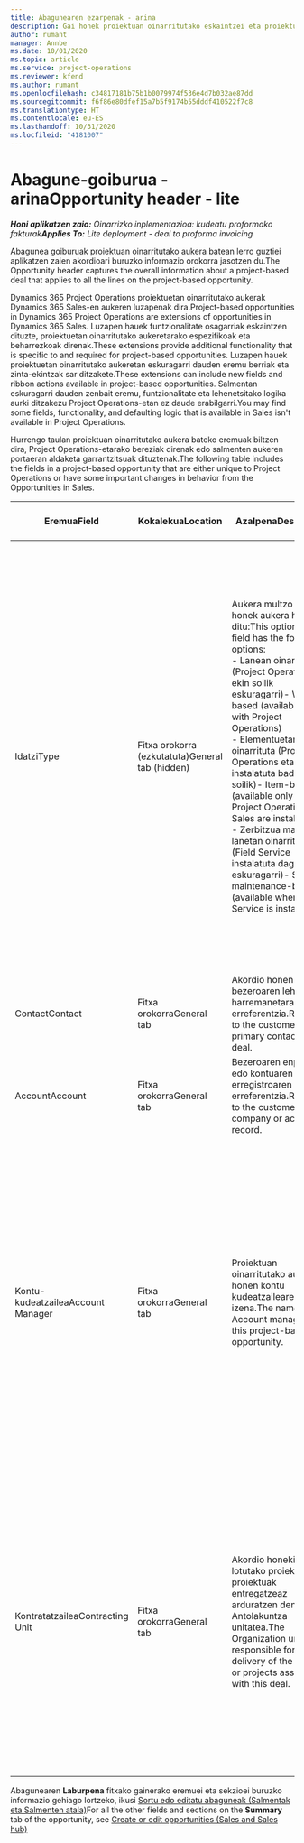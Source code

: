 ```yaml
---
title: Abagunearen ezarpenak - arina
description: Gai honek proiektuan oinarritutako eskaintzei eta proiektuetan oinarritutako aukera lerroei buruzko informazioa eskaintzen du.
author: rumant
manager: Annbe
ms.date: 10/01/2020
ms.topic: article
ms.service: project-operations
ms.reviewer: kfend
ms.author: rumant
ms.openlocfilehash: c34817181b75b1b0079974f536e4d7b032ae87dd
ms.sourcegitcommit: f6f86e80dfef15a7b5f9174b55dddf410522f7c8
ms.translationtype: HT
ms.contentlocale: eu-ES
ms.lasthandoff: 10/31/2020
ms.locfileid: "4181007"
---
```

# <a name="opportunity-header---lite"></a><span data-ttu-id="15653-103">Abagune-goiburua - arina</span><span class="sxs-lookup"><span data-stu-id="15653-103">Opportunity header - lite</span></span>

<span data-ttu-id="15653-104">_**Honi aplikatzen zaio:** Oinarrizko inplementazioa: kudeatu proformako fakturak_</span><span class="sxs-lookup"><span data-stu-id="15653-104">_**Applies To:** Lite deployment - deal to proforma invoicing_</span></span>

<span data-ttu-id="15653-105">Abagunea goiburuak proiektuan oinarritutako aukera batean lerro guztiei aplikatzen zaien akordioari buruzko informazio orokorra jasotzen du.</span><span class="sxs-lookup"><span data-stu-id="15653-105">The Opportunity header captures the overall information about a project-based deal that applies to all the lines on the project-based opportunity.</span></span>

<span data-ttu-id="15653-106">Dynamics 365 Project Operations proiektuetan oinarritutako aukerak Dynamics 365 Sales-en aukeren luzapenak dira.</span><span class="sxs-lookup"><span data-stu-id="15653-106">Project-based opportunities in Dynamics 365 Project Operations are extensions of opportunities in Dynamics 365 Sales.</span></span> <span data-ttu-id="15653-107">Luzapen hauek funtzionalitate osagarriak eskaintzen dituzte, proiektuetan oinarritutako aukeretarako espezifikoak eta beharrezkoak direnak.</span><span class="sxs-lookup"><span data-stu-id="15653-107">These extensions provide additional functionality that is specific to and required for project-based opportunities.</span></span> <span data-ttu-id="15653-108">Luzapen hauek proiektuetan oinarritutako aukeretan eskuragarri dauden eremu berriak eta zinta-ekintzak sar ditzakete.</span><span class="sxs-lookup"><span data-stu-id="15653-108">These extensions can include new fields and ribbon actions available in project-based opportunities.</span></span> <span data-ttu-id="15653-109">Salmentan eskuragarri dauden zenbait eremu, funtzionalitate eta lehenetsitako logika aurki ditzakezu Project Operations-etan ez daude erabilgarri.</span><span class="sxs-lookup"><span data-stu-id="15653-109">You may find some fields, functionality, and defaulting logic that is available in Sales isn't available in Project Operations.</span></span>

<span data-ttu-id="15653-110">Hurrengo taulan proiektuan oinarritutako aukera bateko eremuak biltzen dira, Project Operations-etarako bereziak direnak edo salmenten aukeren portaeran aldaketa garrantzitsuak dituztenak.</span><span class="sxs-lookup"><span data-stu-id="15653-110">The following table includes the fields in a project-based opportunity that are either unique to Project Operations or have some important changes in behavior from the Opportunities in Sales.</span></span>

| <span data-ttu-id="15653-111">**Eremua**</span><span class="sxs-lookup"><span data-stu-id="15653-111">**Field**</span></span> | <span data-ttu-id="15653-112">**Kokalekua**</span><span class="sxs-lookup"><span data-stu-id="15653-112">**Location**</span></span> | <span data-ttu-id="15653-113">**Azalpena**</span><span class="sxs-lookup"><span data-stu-id="15653-113">**Description**</span></span> | <span data-ttu-id="15653-114">**Downstream eragina**</span><span class="sxs-lookup"><span data-stu-id="15653-114">**Downstream impact**</span></span> |
| --- | --- | --- | --- |
| <span data-ttu-id="15653-115">Idatzi</span><span class="sxs-lookup"><span data-stu-id="15653-115">Type</span></span> | <span data-ttu-id="15653-116">Fitxa orokorra (ezkutatuta)</span><span class="sxs-lookup"><span data-stu-id="15653-116">General tab (hidden)</span></span> | <span data-ttu-id="15653-117">Aukera multzo eremu honek aukera hauek ditu:</span><span class="sxs-lookup"><span data-stu-id="15653-117">This option set field has the following options:</span></span></br><span data-ttu-id="15653-118">- Lanean oinarrituta (Project Operations-ekin soilik eskuragarri)</span><span class="sxs-lookup"><span data-stu-id="15653-118">- Work-based (available only with Project Operations)</span></span></br><span data-ttu-id="15653-119">- Elementuetan oinarrituta (Project Operations eta Sales instalatuta badituzu soilik)</span><span class="sxs-lookup"><span data-stu-id="15653-119">- Item-based (available only when Project Operations and Sales are installed)</span></span></br><span data-ttu-id="15653-120">- Zerbitzua mantentze lanetan oinarrituta (Field Service instalatuta dagoenean eskuragarri)</span><span class="sxs-lookup"><span data-stu-id="15653-120">- Service maintenance-based (available when Field Service is installed)</span></span> | <span data-ttu-id="15653-121">Project Operations erabiltzen duzunean, eremuaren balio hau automatikoki ezartzen da **Lanean oinarrituta** Abagunea proiektuan oinarrituta sailkatzen duena.</span><span class="sxs-lookup"><span data-stu-id="15653-121">When you use Project Operations, this field value is automatically set to **Work-based** which classifies the Opportunity as project-based.</span></span> <span data-ttu-id="15653-122">Abagunea proiektuan oinarrituta egon beharko litzateke akordio honetarako salmenta prozesuan proiektuaren berariazko luzapen eta funtzionalitate guztiak ahalbidetzeko.</span><span class="sxs-lookup"><span data-stu-id="15653-122">An Opportunity should be project-based to enable all project-specific extensions and functionality in the downstream sales process for this deal.</span></span> |
| <span data-ttu-id="15653-123">Contact</span><span class="sxs-lookup"><span data-stu-id="15653-123">Contact</span></span> | <span data-ttu-id="15653-124">Fitxa orokorra</span><span class="sxs-lookup"><span data-stu-id="15653-124">General tab</span></span> | <span data-ttu-id="15653-125">Akordio honen bezeroaren lehen harremanetarako erreferentzia.</span><span class="sxs-lookup"><span data-stu-id="15653-125">Reference to the customer's primary contact for this deal.</span></span> | |
| <span data-ttu-id="15653-126">Account</span><span class="sxs-lookup"><span data-stu-id="15653-126">Account</span></span> | <span data-ttu-id="15653-127">Fitxa orokorra</span><span class="sxs-lookup"><span data-stu-id="15653-127">General tab</span></span> | <span data-ttu-id="15653-128">Bezeroaren enpresaren edo kontuaren erregistroaren erreferentzia.</span><span class="sxs-lookup"><span data-stu-id="15653-128">Reference to the customer's company or account record.</span></span> | |
| <span data-ttu-id="15653-129">Kontu-kudeatzailea</span><span class="sxs-lookup"><span data-stu-id="15653-129">Account Manager</span></span> | <span data-ttu-id="15653-130">Fitxa orokorra</span><span class="sxs-lookup"><span data-stu-id="15653-130">General tab</span></span> | <span data-ttu-id="15653-131">Proiektuan oinarritutako aukera honen kontu kudeatzailearen izena.</span><span class="sxs-lookup"><span data-stu-id="15653-131">The name of the Account manager for this project-based opportunity.</span></span> | <span data-ttu-id="15653-132">Kontuaren kudeatzailea bezeroarekin harremana kudeatzeaz arduratzen da proiektu hau burutu bitartean.</span><span class="sxs-lookup"><span data-stu-id="15653-132">The Account manager is responsible for managing the relationship with the customer through the completion of this project.</span></span> <span data-ttu-id="15653-133">Kontuaren kudeatzaileari lotuta dagoen baliabide erreserbagarrien erregistroan oinarrituta, kontratazio unitatea lehenetsita dago.</span><span class="sxs-lookup"><span data-stu-id="15653-133">Based on the bookable resource record tied to the Account manager, the contracting unit is defaulted.</span></span> |
| <span data-ttu-id="15653-134">Kontratatzailea</span><span class="sxs-lookup"><span data-stu-id="15653-134">Contracting Unit</span></span> | <span data-ttu-id="15653-135">Fitxa orokorra</span><span class="sxs-lookup"><span data-stu-id="15653-135">General tab</span></span> | <span data-ttu-id="15653-136">Akordio honekin lotutako proiektua edo proiektuak entregatzeaz arduratzen den Antolakuntza unitatea.</span><span class="sxs-lookup"><span data-stu-id="15653-136">The Organization unit that is responsible for the delivery of the project or projects associated with this deal.</span></span> | <span data-ttu-id="15653-137">Kontratazio unitatea akordioa itxi ondoren proiektuak osatuko dituen enpresaren banaketa da.</span><span class="sxs-lookup"><span data-stu-id="15653-137">The contracting unit is the division of the company that will complete the project(s) after the deal is closed.</span></span> <span data-ttu-id="15653-138">Kontratazio unitate guztiek moneta bat dute, eta moneta hori proiektuan zehar egindako kostu estimatuen eta benetakoen berri emateko erabiltzen da.</span><span class="sxs-lookup"><span data-stu-id="15653-138">Every contracting unit has a currency, and this currency is used to report estimated and actual costs incurred during the project.</span></span> |

<span data-ttu-id="15653-139">Abagunearen **Laburpena** fitxako gainerako eremuei eta sekzioei buruzko informazio gehiago lortzeko, ikusi [Sortu edo editatu abaguneak (Salmentak eta Salmenten atala)](https://docs.microsoft.com/dynamics365/sales-enterprise/create-edit-opportunity-sales)</span><span class="sxs-lookup"><span data-stu-id="15653-139">For all the other fields and sections on the **Summary** tab of the opportunity, see [Create or edit opportunities (Sales and Sales hub)](https://docs.microsoft.com/dynamics365/sales-enterprise/create-edit-opportunity-sales)</span></span>
